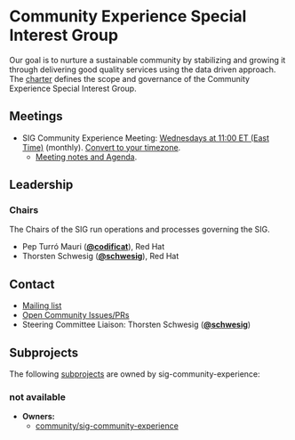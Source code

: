 <!---
This is an autogenerated file!

Please do not edit this file directly, but instead make changes to the
sigs.yaml file in the project root.

This file is part of https://github.com/open-services-group/community

To understand how this file is generated, see https://git.k8s.io/community/generator/README.md
--->
# Community Experience Special Interest Group

Our goal is to nurture a sustainable community by stabilizing and growing it through delivering good quality services using the data driven approach.
The [charter](charter.md) defines the scope and governance of the Community Experience Special Interest Group.

## Meetings
* SIG Community Experience Meeting: [Wednesdays at 11:00 ET (East Time)](https://meet.google.com/tig-yuxq-fyh) (monthly). [Convert to your timezone](http://www.thetimezoneconverter.com/?t=11:00&tz=ET%20%28East%20Time%29).
  * [Meeting notes and Agenda](https://docs.google.com/document/d/1t47S9JUZbI3q0_LgVtaBKYsaGqnOP6YSG6x8XaBhiew).

## Leadership

### Chairs
The Chairs of the SIG run operations and processes governing the SIG.

* Pep Turró Mauri (**[@codificat](https://github.com/codificat)**), Red Hat
* Thorsten Schwesig (**[@schwesig](https://github.com/schwesig)**), Red Hat

## Contact
- [Mailing list]()
- [Open Community Issues/PRs](https://github.com/open-services-group/community/labels/sig%2Fcommunity-experience)
- Steering Committee Liaison: Thorsten Schwesig (**[@schwesig](https://github.com/schwesig)**)

## Subprojects

The following [subprojects][subproject-definition] are owned by sig-community-experience:
### not available
- **Owners:**
  - [community/sig-community-experience](https://github.com/community/sig-community-experience/blob/master/OWNERS)

[subproject-definition]: https://github.com/open-services-group/community/blob/main/governance.md#subprojects
[subproject-lifecycle]: https://github.com/open-services-group/community/blob/main/subproject-lifecycle.md
<!-- BEGIN CUSTOM CONTENT -->

<!-- END CUSTOM CONTENT -->
